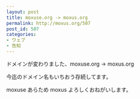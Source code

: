 ```yaml
---
layout: post
title: moxuse.org -> moxus.org
permalink: http://moxus.org/507
post_id: 507
categories: 
- ウェブ
- 告知
---
```


ドメインが変わりました、moxuse.org -> moxus.org

今迄のドメイン名もいちおう存続してます。

moxuse あらため moxus よろしくおねがいします。